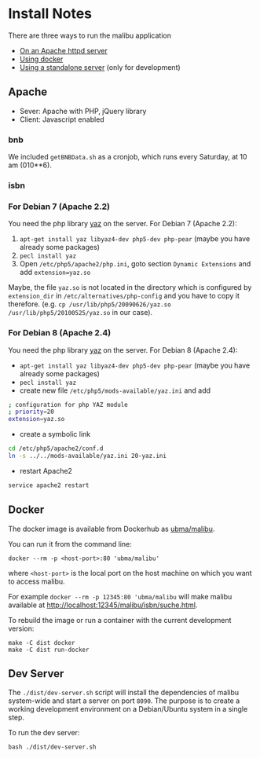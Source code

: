 # Install Notes

There are three ways to run the malibu application

* [On an Apache httpd server](#apache)
* [Using docker](#docker)
* [Using a standalone server](#dev-server) (only for development)

## Apache

 * Sever: Apache with PHP, jQuery library
 * Client: Javascript enabled

### bnb

We included `getBNBData.sh` as a cronjob, which runs every Saturday, at 10 am (010**6).

### isbn

### For Debian 7 (Apache 2.2)
You need the php library <a href="http://php.net/manual/en/book.yaz.php">yaz</a> on the server. For Debian 7 (Apache 2.2):

1. <code>apt-get install yaz libyaz4-dev php5-dev php-pear</code> (maybe you have already some packages)
2. <code>pecl install yaz</code>
3. Open `/etc/php5/apache2/php.ini`, goto section `Dynamic Extensions` and add `extension=yaz.so`

Maybe, the file `yaz.so` is not located in the directory
which is configured by `extension_dir` in
`/etc/alternatives/php-config` and you have to copy it therefore.
(e.g. <code>cp /usr/lib/php5/20090626/yaz.so /usr/lib/php5/20100525/yaz.so</code> in our case).

### For Debian 8 (Apache 2.4)
You need the php library <a href="http://php.net/manual/en/book.yaz.php">yaz</a> on the server. For Debian 8 (Apache 2.4):

* <code>apt-get install yaz libyaz4-dev php5-dev php-pear</code> (maybe you have already some packages)
* <code>pecl install yaz</code>
* create new file `/etc/php5/mods-available/yaz.ini` and add
```sh
; configuration for php YAZ module
; priority=20
extension=yaz.so
```
* create a symbolic link 
```sh
cd /etc/php5/apache2/conf.d 
ln -s ../../mods-available/yaz.ini 20-yaz.ini
```
* restart Apache2
```sh
service apache2 restart
```

## Docker

The docker image is available from Dockerhub as [ubma/malibu](https://dockerhub.com/r/ubma/malibu).

You can run it from the command line:

```
docker --rm -p <host-port>:80 'ubma/malibu'
```

where `<host-port>` is the local port on the host machine on which you want to access malibu.

For example `docker --rm -p 12345:80 'ubma/malibu` will make malibu available at [http://localhost:12345/malibu/isbn/suche.html](http://localhost:12345/malibu/isbn/suche.html).

To rebuild the image or run a container with the current development version:

```
make -C dist docker
make -C dist run-docker
```

## Dev Server

The `./dist/dev-server.sh` script will install the dependencies of malibu system-wide and start
a server on port `8090`. The purpose is to create a working development
environment on a Debian/Ubuntu system in a single step.

To run the dev server:

```
bash ./dist/dev-server.sh
```
